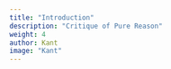 ```yaml
---
title: "Introduction"
description: "Critique of Pure Reason"
weight: 4
author: Kant
image: "Kant"
---
```

